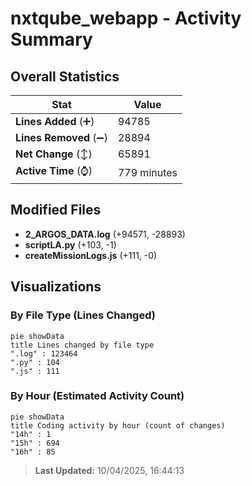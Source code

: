 # nxtqube_webapp - Activity Summary 

## Overall Statistics

| Stat                   | Value                                                             |
| ---------------------- | ----------------------------------------------------------------- |
| **Lines Added** (➕)   | 94785                                          |
| **Lines Removed** (➖) | 28894                                        |
| **Net Change** (↕)    | 65891                |
| **Active Time** (⌚)   | 779 minutes |


## Modified Files
- **2_ARGOS_DATA.log** (+94571, -28893)
- **scriptLA.py** (+103, -1)
- **createMissionLogs.js** (+111, -0)

## Visualizations

### By File Type (Lines Changed)

```mermaid
pie showData
title Lines changed by file type
".log" : 123464
".py" : 104
".js" : 111
```

### By Hour (Estimated Activity Count)

```mermaid
pie showData
title Coding activity by hour (count of changes)
"14h" : 1
"15h" : 694
"16h" : 85
```


> **Last Updated:** 10/04/2025, 16:44:13